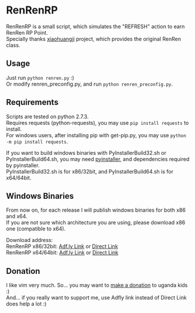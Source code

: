 RenRenRP
========

RenRenRP is a small script, which simulates the "REFRESH" action to earn RenRen RP Point.    
Specially thanks [xiaohuangji](https://github.com/wong2/xiaohuangji-new) project, which provides the original RenRen class.  

Usage
-----
Just run `python renren.py` :)    
Or modify renren\_preconfig.py, and run `python renren_preconfig.py`.  

Requirements
------------
Scripts are tested on python 2.7.3.    
Requires requests (python-requests), you may use `pip install requests` to install.  
For windows users, after installing pip with get-pip.py, you may use `python -m pip install requests`.  

If you want to build windows binaries with PyInstallerBuild32.sh or PyInstallerBuild64.sh, you may need [pyinstaller](http://www.pyinstaller.org/), and dependencies required by pyinstaller.  
PyInstallerBuild32.sh is for x86/32bit, and PyInstallerBuild64.sh is for x64/64bit.  

Windows Binaries
----------------
From now on, for each release I will publish windows binaries for both x86 and x64.  
If you are not sure which architecture you are using, please download x86 one (compatible to x64).  

Download address:  
RenRenRP x86/32bit: [Adf.ly Link](https://adf.ly/2512668/renrenrp-x86) or [Direct Link](https://release.jackyyf.me/RenRenRP/RenRenRP-x86.exe)  
RenRenRP x64/64bit: [Adf.ly Link](https://adf.ly/2512668/renrenrp-x64) or [Direct Link](https://release.jackyyf.me/RenRenRP/RenRenRP-x64.exe)  

Donation
--------
I like vim very much. So... you may want to [make a donation](http://iccf-holland.org/index.html) to uganda kids :)  
And... if you really want to support me, use Adfly link instead of Direct Link does help a lot :)  
